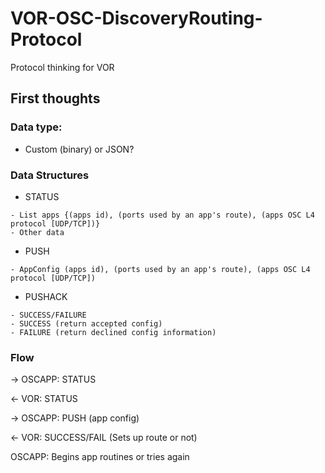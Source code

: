# VOR-OSC-DiscoveryRouting-Protocol
Protocol thinking for VOR

## First thoughts

### Data type:
- Custom (binary) or JSON?

### Data Structures

- STATUS
```
- List apps {(apps id), (ports used by an app's route), (apps OSC L4 protocol [UDP/TCP])}
- Other data
```
- PUSH
```
- AppConfig (apps id), (ports used by an app's route), (apps OSC L4 protocol [UDP/TCP])
```
- PUSHACK
```
- SUCCESS/FAILURE
- SUCCESS (return accepted config)
- FAILURE (return declined config information)
```
### Flow
-> OSCAPP: STATUS

<- VOR: STATUS

-> OSCAPP: PUSH (app config)

<- VOR: SUCCESS/FAIL (Sets up route or not)

OSCAPP: Begins app routines or tries again
